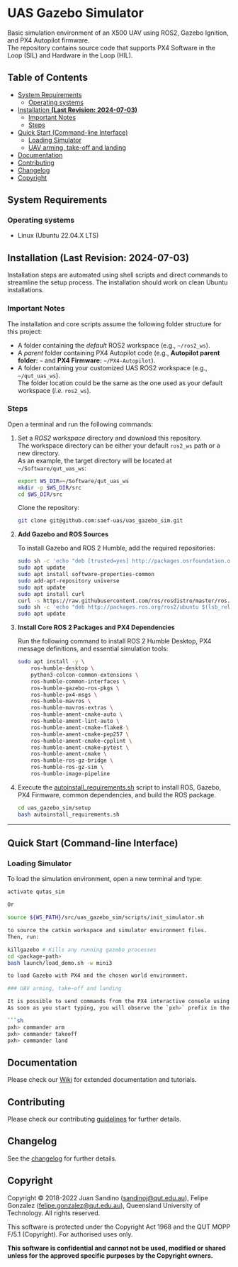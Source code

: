 # UAS Gazebo Simulator <!-- omit in toc -->

Basic simulation environment of an X500 UAV using ROS2, Gazebo Ignition, and PX4 Autopilot firmware.  
The repository contains source code that supports PX4 Software in the Loop (SIL) and Hardware in the Loop (HIL).

## Table of Contents <!-- omit in toc -->

- [System Requirements](#system-requirements)
  - [Operating systems](#operating-systems)
- [Installation **(Last Revision: 2024-07-03)**](#installation-last-revision-2024-07-03)
  - [Important Notes](#important-notes)
  - [Steps](#steps)
- [Quick Start (Command-line Interface)](#quick-start-command-line-interface)
  - [Loading Simulator](#loading-simulator)
  - [UAV arming, take-off and landing](#uav-arming-take-off-and-landing)
- [Documentation](#documentation)
- [Contributing](#contributing)
- [Changelog](#changelog)
- [Copyright](#copyright)

## System Requirements

### Operating systems

- Linux (Ubuntu 22.04.X LTS)

## Installation **(Last Revision: 2024-07-03)**

Installation steps are automated using shell scripts and direct commands to streamline the setup process. The installation should work on clean Ubuntu installations.

### Important Notes

The installation and core scripts assume the following folder structure for this project:

- A folder containing the *default* ROS2 workspace (e.g., `~/ros2_ws`).
- A *parent* folder containing PX4 Autopilot code (e.g., **Autopilot parent folder:** `~` and **PX4 Firmware:** `~/PX4-Autopilot`).
- A folder containing your customized UAS ROS2 workspace (e.g., `~/qut_uas_ws`).  
  The folder location could be the same as the one used as your default workspace (_i.e._ `ros2_ws`).

### Steps

Open a terminal and run the following commands:

1. Set a *ROS2 workspace* directory and download this repository.  
   The workspace directory can be either your default `ros2_ws` path or a new directory.  
   As an example, the target directory will be located at `~/Software/qut_uas_ws`:

    ```sh
    export WS_DIR=~/Software/qut_uas_ws
    mkdir -p $WS_DIR/src
    cd $WS_DIR/src
    ```

    Clone the repository:

    ```sh
    git clone git@github.com:saef-uas/uas_gazebo_sim.git
    ```

2. **Add Gazebo and ROS Sources**

   To install Gazebo and ROS 2 Humble, add the required repositories:

   ```sh
   sudo sh -c 'echo "deb [trusted=yes] http://packages.osrfoundation.org/gazebo/ubuntu-stable $(lsb_release -cs) main" > /etc/apt/sources.list.d/gazebo-stable.list'
   sudo apt update
   sudo apt install software-properties-common
   sudo add-apt-repository universe
   sudo apt update
   sudo apt install curl
   curl -s https://raw.githubusercontent.com/ros/rosdistro/master/ros.asc | sudo apt-key add -
   sudo sh -c 'echo "deb http://packages.ros.org/ros2/ubuntu $(lsb_release -cs) main" > /etc/apt/sources.list.d/ros2-latest.list'
   sudo apt update

3. **Install Core ROS 2 Packages and PX4 Dependencies**

   Run the following command to install ROS 2 Humble Desktop, PX4 message definitions, and essential simulation tools:

   ```sh
   sudo apt install -y \
       ros-humble-desktop \
       python3-colcon-common-extensions \
       ros-humble-common-interfaces \
       ros-humble-gazebo-ros-pkgs \
       ros-humble-px4-msgs \
       ros-humble-mavros \
       ros-humble-mavros-extras \
       ros-humble-ament-cmake-auto \
       ros-humble-ament-lint-auto \
       ros-humble-ament-cmake-flake8 \
       ros-humble-ament-cmake-pep257 \
       ros-humble-ament-cmake-cpplint \
       ros-humble-ament-cmake-pytest \
       ros-humble-ament-cmake \
       ros-humble-ros-gz-bridge \
       ros-humble-ros-gz-sim \
       ros-humble-image-pipeline

4. Execute the [autoinstall_requirements.sh](setup/autoinstall_requirements.sh) script to install ROS, Gazebo, PX4 Firmware, common dependencies, and build the ROS package.

    ```sh
    cd uas_gazebo_sim/setup
    bash autoinstall_requirements.sh
    ```

---

## Quick Start (Command-line Interface)

### Loading Simulator

To load the simulation environment, open a new terminal and type:

```sh
activate qutas_sim

Or

source ${WS_PATH}/src/uas_gazebo_sim/scripts/init_simulator.sh

to source the catkin workspace and simulator environment files.
Then, run:

killgazebo # Kills any running gazebo processes
cd <package-path>
bash launch/load_demo.sh -w mini3

to load Gazebo with PX4 and the chosen world environment.

### UAV arming, take-off and landing

It is possible to send commands from the PX4 interactive console using the terminal where the simulation environment was loaded.
As soon as you start typing, you will observe the `pxh>` prefix in the terminal session.

```sh
pxh> commander arm
pxh> commander takeoff
pxh> commander land
```

<!-- ### Waypoints

To run the ROS node with pre-defined waypoints you can either use `rosrun`:

```sh
rosrun uas_gazebo_sim offboard_demo_node
```

or `roslaunch`:

```sh
roslaunch uas_gazebo_sim uas_demo_run.launch
```

You might need to re-source the `init_simulator.sh` script if you run these commands in a new terminal session. -->

## Documentation

Please check our [Wiki](https://gitlab.com/qut-asl-upo/uas_gazebo_sim/-/wikis/home) for extended documentation and tutorials.

## Contributing

Please check our contributing [guidelines](CONTRIBUTING.md) for further details.

## Changelog

See the [changelog](CHANGELOG.md) for further details.

## Copyright

Copyright &copy; 2018-2022 Juan Sandino (sandinoj@qut.edu.au), Felipe Gonzalez (felipe.gonzalez@qut.edu.au), Queensland University of Technology.
All rights reserved.

This software is protected under the Copyright Act 1968 and the
QUT MOPP F/5.1 (Copyright).
For authorised uses only.

**This software is confidential and cannot not be used, modified or shared unless for the approved specific purposes by the Copyright owners.**